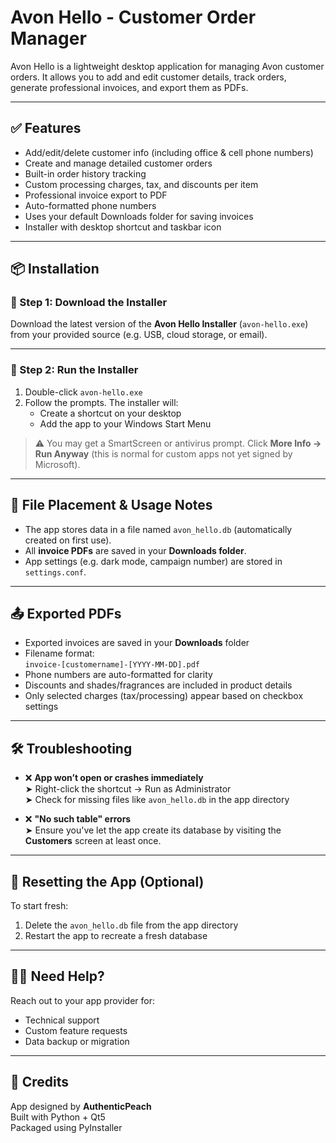 # Avon Hello - Customer Order Manager

Avon Hello is a lightweight desktop application for managing Avon customer orders. It allows you to add and edit customer details, track orders, generate professional invoices, and export them as PDFs.

---

## ✅ Features

- Add/edit/delete customer info (including office & cell phone numbers)
- Create and manage detailed customer orders
- Built-in order history tracking
- Custom processing charges, tax, and discounts per item
- Professional invoice export to PDF
- Auto-formatted phone numbers
- Uses your default Downloads folder for saving invoices
- Installer with desktop shortcut and taskbar icon

---

## 📦 Installation

### 📁 Step 1: Download the Installer

Download the latest version of the **Avon Hello Installer** (`avon-hello.exe`) from your provided source (e.g. USB, cloud storage, or email).

---

### 🚀 Step 2: Run the Installer

1. Double-click `avon-hello.exe`
2. Follow the prompts. The installer will:
   - Create a shortcut on your desktop
   - Add the app to your Windows Start Menu

> ⚠️ You may get a SmartScreen or antivirus prompt. Click **More Info → Run Anyway** (this is normal for custom apps not yet signed by Microsoft).

---

## 📂 File Placement & Usage Notes

- The app stores data in a file named `avon_hello.db` (automatically created on first use).
- All **invoice PDFs** are saved in your **Downloads folder**.
- App settings (e.g. dark mode, campaign number) are stored in `settings.conf`.

---

## 📤 Exported PDFs

- Exported invoices are saved in your **Downloads** folder
- Filename format:  
  `invoice-[customername]-[YYYY-MM-DD].pdf`
- Phone numbers are auto-formatted for clarity
- Discounts and shades/fragrances are included in product details
- Only selected charges (tax/processing) appear based on checkbox settings

---

## 🛠️ Troubleshooting

- ❌ **App won’t open or crashes immediately**  
  ➤ Right-click the shortcut → Run as Administrator  
  ➤ Check for missing files like `avon_hello.db` in the app directory

- ❌ **"No such table" errors**  
  ➤ Ensure you've let the app create its database by visiting the **Customers** screen at least once.

---

## 🧼 Resetting the App (Optional)

To start fresh:

1. Delete the `avon_hello.db` file from the app directory
2. Restart the app to recreate a fresh database

---

## 🙋‍♀️ Need Help?

Reach out to your app provider for:
- Technical support
- Custom feature requests
- Data backup or migration

---

## 💼 Credits

App designed by **AuthenticPeach**  
Built with Python + Qt5  
Packaged using PyInstaller  
